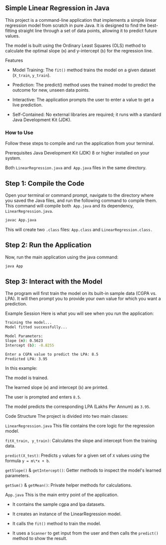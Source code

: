 ## Simple Linear Regression in Java

This project is a command-line application that implements a simple linear regression model from scratch in pure Java. It is designed to find the best-fitting straight line through a set of data points, allowing it to predict future values.

The model is built using the Ordinary Least Squares (OLS) method to calculate the optimal slope (`m`) and y-intercept (`b`) for the regression line.

Features

- Model Training: The `fit()` method trains the model on a given dataset (`X_train`, `y_train`).

- Prediction: The predict() method uses the trained model to predict the outcome for new, unseen data points.

- Interactive: The application prompts the user to enter a value to get a live prediction.

- Self-Contained: No external libraries are required; it runs with a standard Java Development Kit (JDK).

### How to Use

Follow these steps to compile and run the application from your terminal.

Prerequisites
Java Development Kit (JDK) 8 or higher installed on your system.

Both `LinearRegression.java` and` App.java` files in the same directory.

## Step 1: Compile the Code

Open your terminal or command prompt, navigate to the directory where you saved the Java files, and run the following command to compile them. This command will compile both` App.java` and its dependency, `LinearRegression.java`.

```bash
javac App.java
```

This will create two `.class` files: `App.class` and `LinearRegression.class.`

## Step 2: Run the Application

Now, run the main application using the java command:

```bash
java App
```

## Step 3: Interact with the Model

The program will first train the model on its built-in sample data (CGPA vs. LPA). It will then prompt you to provide your own value for which you want a prediction.

Example Session
Here is what you will see when you run the application:

```bash
Training the model...
Model fitted successfully...

Model Parameters:
Slope (m): 0.5623
Intercept (b): -0.8255

Enter a CGPA value to predict the LPA: 8.5
Predicted LPA: 3.95
```

In this example:

The model is trained.

The learned slope (`m`) and intercept (`b`) are printed.

The user is prompted and enters `8.5`.

The model predicts the corresponding LPA (Lakhs Per Annum) as `3.95`.

Code Structure
The project is divided into two main classes:

`LinearRegression.java`
This file contains the core logic for the regression model.

`fitX_train, y_train)`: Calculates the slope and intercept from the training data.

`predict(X_test)`: Predicts `y` values for a given set of `X` values using the formula `y = m\*x + b`.

`getSlope()` & `getIntercept()`: Getter methods to inspect the model's learned parameters.

`getSum()` & `getMean()`: Private helper methods for calculations.

A`pp.java`
This is the main entry point of the application.

- It contains the sample cgpa and lpa datasets.

- It creates an instance of the LinearRegression model.

- It calls the `fit()` method to train the model.

- It uses a `Scanner` to get input from the user and then calls the `predict()` method to show the result.
